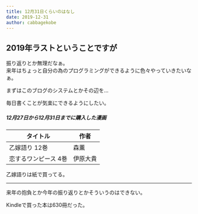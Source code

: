 ```yaml
---
title: 12月31日くらいのはなし
date: 2019-12-31
author: cabbagekobe
---
```


## 2019年ラストということですが

振り返りとか無理だなぁ。  
来年はちょっと自分の為のプログラミングができるように色々やっていきたいなぁ。

まずはこのブログのシステムとかその辺を…

毎日書くことが気楽にできるようにしたい。


##### 12月27日から12月31日までに購入した漫画

| タイトル             | 作者     |
| -------------------- | -------- |
| 乙嫁語り 12巻        | 森薫     |
| 恋するワンピース 4巻 | 伊原大貴 |

乙嫁語りは紙で買ってる。

---

来年の抱負とか今年の振り返りとかそういうのはできない。

Kindleで買った本は630冊だった。
